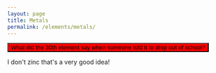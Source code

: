 ```yaml
---
layout: page
title: Metals
permalink: /elements/metals/
---
```

<button style="background-color: red;">What did the 30th element say when someone told it to drop out of school?</button> 

I don't zinc that's a very good idea!
